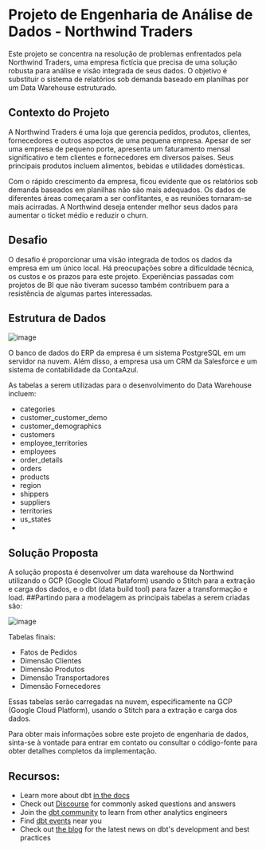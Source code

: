 # Projeto de Engenharia de Análise de Dados - Northwind Traders

Este projeto se concentra na resolução de problemas enfrentados pela Northwind Traders, uma empresa fictícia que precisa de uma solução robusta para análise e visão integrada de seus dados. O objetivo é substituir o sistema de relatórios sob demanda baseado em planilhas por um Data Warehouse estruturado.

## Contexto do Projeto

A Northwind Traders é uma loja que gerencia pedidos, produtos, clientes, fornecedores e outros aspectos de uma pequena empresa. Apesar de ser uma empresa de pequeno porte, apresenta um faturamento mensal significativo e tem clientes e fornecedores em diversos países. Seus principais produtos incluem alimentos, bebidas e utilidades domésticas.

Com o rápido crescimento da empresa, ficou evidente que os relatórios sob demanda baseados em planilhas não são mais adequados. Os dados de diferentes áreas começaram a ser conflitantes, e as reuniões tornaram-se mais acirradas. A Northwind deseja entender melhor seus dados para aumentar o ticket médio e reduzir o churn.

## Desafio

O desafio é proporcionar uma visão integrada de todos os dados da empresa em um único local. Há preocupações sobre a dificuldade técnica, os custos e os prazos para este projeto. Experiências passadas com projetos de BI que não tiveram sucesso também contribuem para a resistência de algumas partes interessadas.

## Estrutura de Dados
![image](https://github.com/victorthecreative/Analytics-engineering---AdventureWork/assets/50841013/19cef60a-98cb-4371-835e-4d880415ebe0)

O banco de dados do ERP da empresa é um sistema PostgreSQL em um servidor na nuvem. Além disso, a empresa usa um CRM da Salesforce e um sistema de contabilidade da ContaAzul.

As tabelas a serem utilizadas para o desenvolvimento do Data Warehouse incluem:

- categories
- customer_customer_demo
- customer_demographics
- customers
- employee_territories
- employees
- order_details
- orders
- products
- region
- shippers
- suppliers
- territories
- us_states
- 
## Solução Proposta

A solução proposta é desenvolver um data warehouse da Northwind utilizando o GCP (Google Cloud Plataform) usando o Stitch para a extração e carga dos dados, e o dbt (data build tool) para fazer a transformação e load. ##Partindo para a modelagem as principais tabelas a serem criadas são:

![image](https://github.com/victorthecreative/Analytics-engineering---AdventureWork/assets/50841013/7904587e-beb6-4b2a-aefb-6732118a41f0)

Tabelas finais:
- Fatos de Pedidos
- Dimensão Clientes
- Dimensão Produtos
- Dimensão Transportadores
- Dimensão Fornecedores

Essas tabelas serão carregadas na nuvem, especificamente na GCP (Google Cloud Platform), usando o Stitch para a extração e carga dos dados.

Para obter mais informações sobre este projeto de engenharia de dados, sinta-se à vontade para entrar em contato ou consultar o código-fonte para obter detalhes completos da implementação.

## Recursos:
- Learn more about dbt [in the docs](https://docs.getdbt.com/docs/introduction)
- Check out [Discourse](https://discourse.getdbt.com/) for commonly asked questions and answers
- Join the [dbt community](http://community.getbdt.com/) to learn from other analytics engineers
- Find [dbt events](https://events.getdbt.com) near you
- Check out [the blog](https://blog.getdbt.com/) for the latest news on dbt's development and best practices

